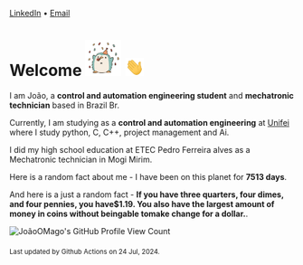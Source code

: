 [LinkedIn](https://www.linkedin.com/in/joão-pedro-gozzoli-b95641301/) &bull;
[Email](joaopedrogozzoli@gmail.com)

# Welcome <img src="happy.gif" height="64px" /> <img src="wave.gif" height="32px" />

I am João, a  **control and automation engineering student** and **mechatronic technician** based in Brazil Br.

Currently, I am studying as a **control and automation engineering** at [Unifei](https://unifei.edu.br) where I study python, C, C++, project management and Ai.

I did my high school education at ETEC Pedro Ferreira alves as a Mechatronic technician in Mogi Mirim.

Here is a random fact about me - I have been on this planet for **7513 days**.

And here is a just a random fact -  **If you have three quarters, four dimes, and four pennies, you have$1.19. You also have the largest amount of money in coins without beingable tomake change for a dollar.**.

![JoãoOMago's GitHub Profile View Count](https://komarev.com/ghpvc/?username=JoaoOMago)

<sub>Last updated by Github Actions on 24 Jul, 2024.</sub>
